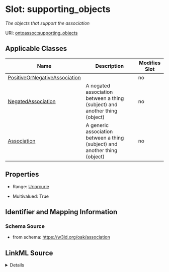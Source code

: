 

# Slot: supporting_objects


_The objects that support the association_



URI: [ontoassoc:supporting_objects](https://w3id.org/oak/association/supporting_objects)



<!-- no inheritance hierarchy -->





## Applicable Classes

| Name | Description | Modifies Slot |
| --- | --- | --- |
| [PositiveOrNegativeAssociation](PositiveOrNegativeAssociation.md) |  |  no  |
| [NegatedAssociation](NegatedAssociation.md) | A negated association between a thing (subject) and another thing (object) |  no  |
| [Association](Association.md) | A generic association between a thing (subject) and another thing (object) |  no  |







## Properties

* Range: [Uriorcurie](Uriorcurie.md)

* Multivalued: True





## Identifier and Mapping Information







### Schema Source


* from schema: https://w3id.org/oak/association




## LinkML Source

<details>
```yaml
name: supporting_objects
description: The objects that support the association
from_schema: https://w3id.org/oak/association
rank: 1000
multivalued: true
alias: supporting_objects
domain_of:
- PositiveOrNegativeAssociation
range: uriorcurie

```
</details>